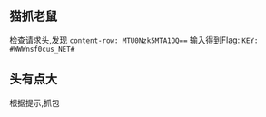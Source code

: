 ## 猫抓老鼠

检查请求头,发现 `content-row: MTU0Nzk5MTA1OQ==`
输入得到Flag: `KEY: #WWWnsf0cus_NET#`

## 头有点大

根据提示,抓包
<!--stackedit_data:
eyJoaXN0b3J5IjpbLTEyMTQ0NTk4MDhdfQ==
-->